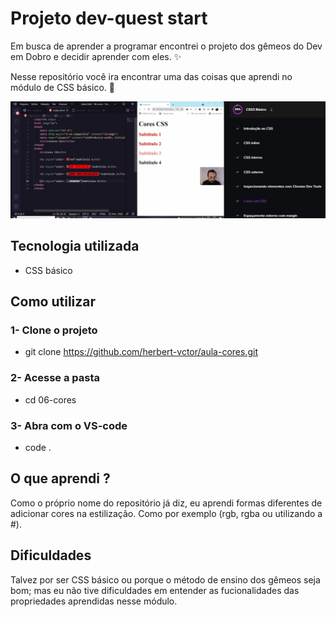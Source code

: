 # Projeto dev-quest start
Em busca de aprender a programar encontrei o projeto dos gêmeos do Dev em Dobro e decidir aprender com eles. ✨

Nesse repositório você ira encontrar uma das coisas que aprendi no módulo de CSS básico. 🚀

[<img src="./aula-cores.gif" alt="gif da aula sobre estilização de formas diferentes de cores do módulo básico de CSS">](https://www.youtube.com/@DevemDobro)

## Tecnologia utilizada
- CSS básico

## Como utilizar
### 1- Clone o projeto
- git clone <https://github.com/herbert-vctor/aula-cores.git>

### 2- Acesse a pasta
- cd 06-cores

### 3- Abra com o VS-code
- code .

## O que aprendi ?
Como o próprio nome do repositório já diz, eu aprendi formas diferentes de adicionar cores na estilização. Como por exemplo (rgb, rgba ou utilizando a #).

## Dificuldades 
Talvez por ser CSS básico ou porque o método de ensino dos gêmeos seja bom; mas eu não tive dificuldades em entender as fucionalidades das propriedades aprendidas nesse módulo.